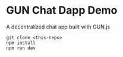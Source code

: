 # GUN Chat Dapp Demo

A decentralized chat app built with GUN.js

```
git clone <this-repo>
npm install
npm run dev
```